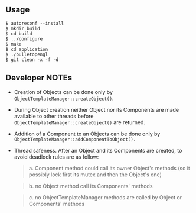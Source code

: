 ## Usage

```
$ autoreconf --install
$ mkdir build
$ cd build
$ ../configure
$ make
$ cd application
$ ./bulletopengl
$ git clean -x -f -d
```

## Developer NOTEs
* Creation of Objects can be done only by `ObjectTemplateManager::createObject()`.

* During Object creation neither Object nor its Components are made available 
to other threads before `ObjectTemplateManager::createObject()` are returned.

* Addition of a Component to an Objects can be done only by `ObjectTemplateManager::addComponentToObject().`

* Thread safeness. After an Object and its Components are created, to avoid 
deadlock rules are as follow:
	> a. Component method could call its owner Object's methods (so it possibly lock first its mutex and then the Object's one)

	> b. no Object method call its Components' methods

	> c. no ObjectTemplateManager methods are called by Object or Components' methods

	 

